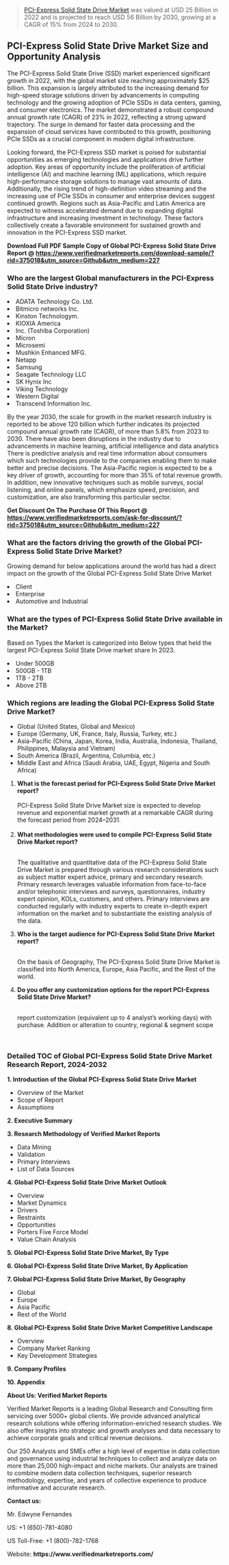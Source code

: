 <blockquote><p><p><a href="https://www.verifiedmarketreports.com/download-sample/?rid=375018&utm_source=Github&utm_medium=227" target="_blank">PCI-Express Solid State Drive Market</a> was valued at USD 25 Billion in 2022 and is projected to reach USD 56 Billion by 2030, growing at a CAGR of 15% from 2024 to 2030.</p></blockquote><p><h2>PCI-Express Solid State Drive Market Size and Opportunity Analysis</h2><p>The PCI-Express Solid State Drive (SSD) market experienced significant growth in 2022, with the global market size reaching approximately $25 billion. This expansion is largely attributed to the increasing demand for high-speed storage solutions driven by advancements in computing technology and the growing adoption of PCIe SSDs in data centers, gaming, and consumer electronics. The market demonstrated a robust compound annual growth rate (CAGR) of 23% in 2022, reflecting a strong upward trajectory. The surge in demand for faster data processing and the expansion of cloud services have contributed to this growth, positioning PCIe SSDs as a crucial component in modern digital infrastructure.</p><p>Looking forward, the PCI-Express SSD market is poised for substantial opportunities as emerging technologies and applications drive further adoption. Key areas of opportunity include the proliferation of artificial intelligence (AI) and machine learning (ML) applications, which require high-performance storage solutions to manage vast amounts of data. Additionally, the rising trend of high-definition video streaming and the increasing use of PCIe SSDs in consumer and enterprise devices suggest continued growth. Regions such as Asia-Pacific and Latin America are expected to witness accelerated demand due to expanding digital infrastructure and increasing investment in technology. These factors collectively create a favorable environment for sustained growth and innovation in the PCI-Express SSD market.</p></p><p class=""><strong>Download Full PDF Sample Copy of Global PCI-Express Solid State Drive Report @ <a href="https://www.verifiedmarketreports.com/download-sample/?rid=375018&amp;utm_source=Github&amp;utm_medium=227" target="_blank">https://www.verifiedmarketreports.com/download-sample/?rid=375018&amp;utm_source=Github&amp;utm_medium=227</a></strong></p><h3 id="" class="">Who are the largest Global manufacturers in the PCI-Express Solid State Drive industry?</h3><p><li>ADATA Technology Co. Ltd.</li><li> Bitmicro networks Inc.</li><li> Kinston Technologym.</li><li> KIOXIA America</li><li> Inc. (Toshiba Corporation)</li><li> Micron</li><li> Microsemi</li><li> Mushkin Enhanced MFG.</li><li> Netapp</li><li> Samsung</li><li> Seagate Technology LLC</li><li> SK Hynix Inc</li><li> Viking Technology</li><li> Western Digital</li><li> Transcend Information Inc.</li></p><div class=""><div class="" dir="" data-message-author-role="" data-message-id="" data-message-model-slug=""><div class=""><div class=""><div class=""><div class="" dir="" data-message-author-role="" data-message-id="" data-message-model-slug=""><div class=""><div class=""><p>By the year 2030, the scale for growth in the market research industry is reported to be above 120 billion which further indicates its projected compound annual growth rate (CAGR), of more than 5.8% from 2023 to 2030. There have also been disruptions in the industry due to advancements in machine learning, artificial intelligence and data analytics There is predictive analysis and real time information about consumers which such technologies provide to the companies enabling them to make better and precise decisions. The Asia-Pacific region is expected to be a key driver of growth, accounting for more than 35% of total revenue growth. In addition, new innovative techniques such as mobile surveys, social listening, and online panels, which emphasize speed, precision, and customization, are also transforming this particular sector.</p><p><strong>Get Discount On The Purchase Of This Report @&nbsp; <a href="https://www.verifiedmarketreports.com/ask-for-discount/?rid=375018&amp;utm_source=Github&amp;utm_medium=227" target="_blank">https://www.verifiedmarketreports.com/ask-for-discount/?rid=375018&amp;utm_source=Github&amp;utm_medium=227</a></strong></p></div></div></div></div></div></div></div></div><h3 id="" class="">What are the factors driving the growth of the Global PCI-Express Solid State Drive Market?</h3><p id="" class="">Growing demand for below applications around the world has had a direct impact on the growth of the Global PCI-Express Solid State Drive Market</p><p id="" class=""><li>Client</li><li> Enterprise</li><li> Automotive and Industrial</li></p><h3 id="" class="">What are the types of PCI-Express Solid State Drive available in the Market?</h3><p id="" class="">Based on Types the Market is categorized into Below types that held the largest PCI-Express Solid State Drive market share In 2023.</p><p id="" class=""><li>Under 500GB</li><li> 500GB - 1TB</li><li> 1TB - 2TB</li><li> Above 2TB</li></p><h3 id="" class="">Which regions are leading the Global PCI-Express Solid State Drive Market?</h3><ul><li>Global (United States, Global and Mexico)</li><li>Europe (Germany, UK, France, Italy, Russia, Turkey, etc.)</li><li>Asia-Pacific (China, Japan, Korea, India, Australia, Indonesia, Thailand, Philippines, Malaysia and Vietnam)</li><li>South America (Brazil, Argentina, Columbia, etc.)</li><li>Middle East and Africa (Saudi Arabia, UAE, Egypt, Nigeria and South Africa)</li></ul><p><ol><li><strong>What is the forecast period for PCI-Express Solid State Drive Market report?<br /></strong><br /><span data-sheets-root="1" data-sheets-value="{&quot;1&quot;:2,&quot;2&quot;:&quot;XXXX size is expected to develop revenue and exponential market growth at a remarkable CAGR during the forecast period from 2024&ndash;2030.&quot;}" data-sheets-userformat="{&quot;2&quot;:12674,&quot;4&quot;:{&quot;1&quot;:2,&quot;2&quot;:16776960},&quot;10&quot;:2,&quot;11&quot;:0,&quot;15&quot;:&quot;Arial&quot;,&quot;16&quot;:12}">PCI-Express Solid State Drive Market size is expected to develop revenue and exponential market growth at a remarkable CAGR during the forecast period from 2024&ndash;2031.</span><br /><br /></li><li><strong>What methodologies were used to compile PCI-Express Solid State Drive Market report?<br /><br /></strong><p>The qualitative and quantitative data of the&nbsp;PCI-Express Solid State Drive Market is prepared through various research considerations such as subject matter expert advice, primary and secondary research. Primary research leverages valuable information from face-to-face and/or telephonic interviews and surveys, questionnaires, industry expert opinion, KOLs, customers, and others. Primary interviews are conducted regularly with industry experts to create in-depth expert information on the market and to substantiate the existing analysis of the data.&nbsp;</p></li><li><strong>Who is the target audience for PCI-Express Solid State Drive Market report?<br /><br /></strong><p>On the basis of Geography, The&nbsp;PCI-Express Solid State Drive Market is classified into North America, Europe, Asia Pacific, and the Rest of the world.</p></li><li><strong>Do you offer any customization options for the report PCI-Express Solid State Drive Market?<br /><br /></strong><p>report customization (equivalent up to 4 analyst&rsquo;s working days) with purchase. Addition or alteration to country, regional &amp; segment scope</p><p>&nbsp;</p></li></ol></p><h3 id="" class="">Detailed TOC of Global PCI-Express Solid State Drive Market Research Report, 2024-2032</h3><p id="" class=""><strong>1. Introduction of the Global PCI-Express Solid State Drive Market</strong></p><ul><li>Overview of the Market</li><li>Scope of Report</li><li>Assumptions</li></ul><p id="" class=""><strong>2. Executive Summary</strong></p><p id="" class=""><strong>3. Research Methodology of&nbsp;Verified Market Reports</strong></p><ul><li>Data Mining</li><li>Validation</li><li>Primary Interviews</li><li>List of Data Sources</li></ul><p id="" class=""><strong>4. Global PCI-Express Solid State Drive Market Outlook</strong></p><ul><li>Overview</li><li>Market Dynamics</li><li>Drivers</li><li>Restraints</li><li>Opportunities</li><li>Porters Five Force Model</li><li>Value Chain Analysis</li></ul><p id="" class=""><strong>5. Global PCI-Express Solid State Drive Market, By&nbsp;Type</strong></p><p id="" class=""><strong>6. Global PCI-Express Solid State Drive Market, By Application</strong></p><p id="" class=""><strong>7. Global PCI-Express Solid State Drive Market, By Geography</strong></p><ul><li>Global</li><li>Europe</li><li>Asia Pacific</li><li>Rest of the World</li></ul><p id="" class=""><strong>8. Global PCI-Express Solid State Drive Market Competitive Landscape</strong></p><ul><li>Overview</li><li>Company Market Ranking</li><li>Key Development Strategies</li></ul><p id="" class=""><strong>9. Company Profiles</strong></p><p id="" class=""><strong>10. Appendix</strong></p><p id="" class=""><strong>About Us: Verified Market Reports</strong></p><p id="" class="">Verified Market Reports is a leading Global Research and Consulting firm servicing over 5000+ global clients. We provide advanced analytical research solutions while offering information-enriched research studies. We also offer insights into strategic and growth analyses and data necessary to achieve corporate goals and critical revenue decisions.</p><p id="" class="">Our 250 Analysts and SMEs offer a high level of expertise in data collection and governance using industrial techniques to collect and analyze data on more than 25,000 high-impact and niche markets. Our analysts are trained to combine modern data collection techniques, superior research methodology, expertise, and years of collective experience to produce informative and accurate research.</p><p id="" class=""><strong>Contact us:</strong></p><p id="" class="">Mr. Edwyne Fernandes</p><p id="" class="">US: +1 (650)-781-4080</p><p id="" class="">US Toll-Free: +1 (800)-782-1768</p><p id="" class="">Website: <a target="" data-test-app-aware-link=""><strong>https://www.verifiedmarketreports.com/</strong></a></p>
